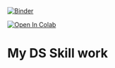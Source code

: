 [![Binder](https://mybinder.org/badge_logo.svg)](https://mybinder.org/v2/gh/Nikhil1920/BinderEnvironment/master?urlpath=git-pull?repo=https://github.com/Nikhil1920/DS_Skill)

[![Open In Colab](https://colab.research.google.com/assets/colab-badge.svg)](https://colab.research.google.com/github/Nikhil1920/DS_Skill/)

# My DS Skill work

